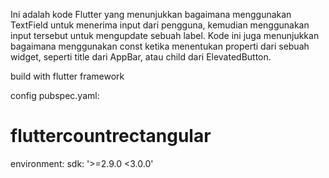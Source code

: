 Ini adalah kode Flutter yang menunjukkan bagaimana menggunakan TextField untuk menerima input dari pengguna, kemudian menggunakan input tersebut untuk mengupdate sebuah label. Kode ini juga menunjukkan bagaimana menggunakan const ketika menentukan properti dari sebuah widget, seperti title dari AppBar, atau child dari ElevatedButton.



build with flutter framework

config pubspec.yaml:

# fluttercountrectangular
 environment:   sdk: '>=2.9.0 <3.0.0'
